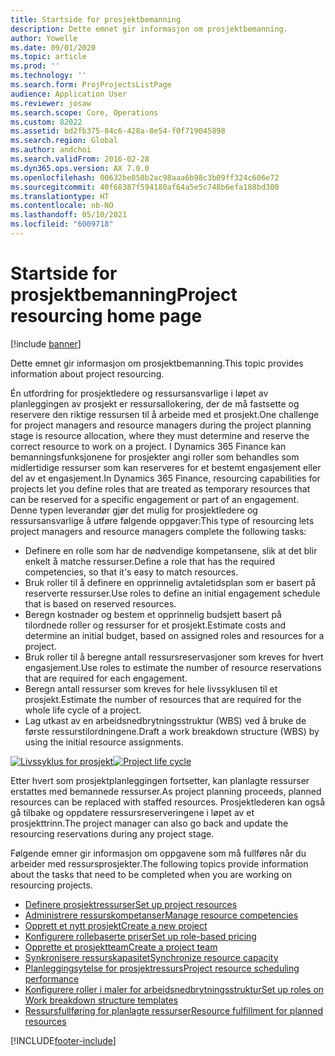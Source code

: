 ```yaml
---
title: Startside for prosjektbemanning
description: Dette emnet gir informasjon om prosjektbemanning.
author: Yowelle
ms.date: 09/01/2020
ms.topic: article
ms.prod: ''
ms.technology: ''
ms.search.form: ProjProjectsListPage
audience: Application User
ms.reviewer: josaw
ms.search.scope: Core, Operations
ms.custom: 82022
ms.assetid: bd2fb375-84c6-428a-8e54-f0f719045898
ms.search.region: Global
ms.author: andchoi
ms.search.validFrom: 2016-02-28
ms.dyn365.ops.version: AX 7.0.0
ms.openlocfilehash: 00632be050b2ac98aaa6b98c3b09ff324c606e72
ms.sourcegitcommit: 40f68387f594180af64a5e5c748b6efa188bd300
ms.translationtype: HT
ms.contentlocale: nb-NO
ms.lasthandoff: 05/10/2021
ms.locfileid: "6009718"
---
```

# <a name="project-resourcing-home-page"></a><span data-ttu-id="cfa56-103">Startside for prosjektbemanning</span><span class="sxs-lookup"><span data-stu-id="cfa56-103">Project resourcing home page</span></span>

[!include [banner](../includes/banner.md)]

<span data-ttu-id="cfa56-104">Dette emnet gir informasjon om prosjektbemanning.</span><span class="sxs-lookup"><span data-stu-id="cfa56-104">This topic provides information about project resourcing.</span></span>

<span data-ttu-id="cfa56-105">Én utfordring for prosjektledere og ressursansvarlige i løpet av planleggingen av prosjekt er ressursallokering, der de må fastsette og reservere den riktige ressursen til å arbeide med et prosjekt.</span><span class="sxs-lookup"><span data-stu-id="cfa56-105">One challenge for project managers and resource managers during the project planning stage is resource allocation, where they must determine and reserve the correct resource to work on a project.</span></span> <span data-ttu-id="cfa56-106">I Dynamics 365 Finance kan bemanningsfunksjonene for prosjekter angi roller som behandles som midlertidige ressurser som kan reserveres for et bestemt engasjement eller del av et engasjement.</span><span class="sxs-lookup"><span data-stu-id="cfa56-106">In Dynamics 365 Finance, resourcing capabilities for projects let you define roles that are treated as temporary resources that can be reserved for a specific engagement or part of an engagement.</span></span> <span data-ttu-id="cfa56-107">Denne typen leverandør gjør det mulig for prosjektledere og ressursansvarlige å utføre følgende oppgaver:</span><span class="sxs-lookup"><span data-stu-id="cfa56-107">This type of resourcing lets project managers and resource managers complete the following tasks:</span></span>

- <span data-ttu-id="cfa56-108">Definere en rolle som har de nødvendige kompetansene, slik at det blir enkelt å matche ressurser.</span><span class="sxs-lookup"><span data-stu-id="cfa56-108">Define a role that has the required competencies, so that it's easy to match resources.</span></span>
- <span data-ttu-id="cfa56-109">Bruk roller til å definere en opprinnelig avtaletidsplan som er basert på reserverte ressurser.</span><span class="sxs-lookup"><span data-stu-id="cfa56-109">Use roles to define an initial engagement schedule that is based on reserved resources.</span></span>
- <span data-ttu-id="cfa56-110">Beregn kostnader og bestem et opprinnelig budsjett basert på tilordnede roller og ressurser for et prosjekt.</span><span class="sxs-lookup"><span data-stu-id="cfa56-110">Estimate costs and determine an initial budget, based on assigned roles and resources for a project.</span></span>
- <span data-ttu-id="cfa56-111">Bruk roller til å beregne antall ressursreservasjoner som kreves for hvert engasjement.</span><span class="sxs-lookup"><span data-stu-id="cfa56-111">Use roles to estimate the number of resource reservations that are required for each engagement.</span></span>
- <span data-ttu-id="cfa56-112">Beregn antall ressurser som kreves for hele livssyklusen til et prosjekt.</span><span class="sxs-lookup"><span data-stu-id="cfa56-112">Estimate the number of resources that are required for the whole life cycle of a project.</span></span>
- <span data-ttu-id="cfa56-113">Lag utkast av en arbeidsnedbrytningsstruktur (WBS) ved å bruke de første ressurstilordningene.</span><span class="sxs-lookup"><span data-stu-id="cfa56-113">Draft a work breakdown structure (WBS) by using the initial resource assignments.</span></span>

<span data-ttu-id="cfa56-114">[![Livssyklus for prosjekt](./media/projectresourcing02-1024x812.jpg)](./media/projectresourcing02.jpg)</span><span class="sxs-lookup"><span data-stu-id="cfa56-114">[![Project life cycle](./media/projectresourcing02-1024x812.jpg)](./media/projectresourcing02.jpg)</span></span>

<span data-ttu-id="cfa56-115">Etter hvert som prosjektplanleggingen fortsetter, kan planlagte ressurser erstattes med bemannede ressurser.</span><span class="sxs-lookup"><span data-stu-id="cfa56-115">As project planning proceeds, planned resources can be replaced with staffed resources.</span></span> <span data-ttu-id="cfa56-116">Prosjektlederen kan også gå tilbake og oppdatere ressursreserveringene i løpet av et prosjekttrinn.</span><span class="sxs-lookup"><span data-stu-id="cfa56-116">The project manager can also go back and update the resourcing reservations during any project stage.</span></span>

<span data-ttu-id="cfa56-117">Følgende emner gir informasjon om oppgavene som må fullføres når du arbeider med ressursprosjekter.</span><span class="sxs-lookup"><span data-stu-id="cfa56-117">The following topics provide information about the tasks that need to be completed when you are working on resourcing projects.</span></span>

- [<span data-ttu-id="cfa56-118">Definere prosjektressurser</span><span class="sxs-lookup"><span data-stu-id="cfa56-118">Set up project resources</span></span>](set-up-project-resources.md)
- [<span data-ttu-id="cfa56-119">Administrere ressurskompetanser</span><span class="sxs-lookup"><span data-stu-id="cfa56-119">Manage resource competencies</span></span>](manage-resource-competencies.md)
- [<span data-ttu-id="cfa56-120">Opprett et nytt prosjekt</span><span class="sxs-lookup"><span data-stu-id="cfa56-120">Create a new project</span></span>](create-new-project.md)
- [<span data-ttu-id="cfa56-121">Konfigurere rollebaserte priser</span><span class="sxs-lookup"><span data-stu-id="cfa56-121">Set up role-based pricing</span></span>](set-up-role-based-pricing.md)
- [<span data-ttu-id="cfa56-122">Opprette et prosjektteam</span><span class="sxs-lookup"><span data-stu-id="cfa56-122">Create a project team</span></span>](create-project-team.md)
- [<span data-ttu-id="cfa56-123">Synkronisere ressurskapasitet</span><span class="sxs-lookup"><span data-stu-id="cfa56-123">Synchronize resource capacity</span></span>](synchronize-resource-capacity.md)
- [<span data-ttu-id="cfa56-124">Planleggingsytelse for prosjektressurs</span><span class="sxs-lookup"><span data-stu-id="cfa56-124">Project resource scheduling performance</span></span>](project-scheduling-performance.md)
- [<span data-ttu-id="cfa56-125">Konfigurere roller i maler for arbeidsnedbrytningsstruktur</span><span class="sxs-lookup"><span data-stu-id="cfa56-125">Set up roles on Work breakdown structure templates</span></span>](set-up-roles-wbs-template.md)
- [<span data-ttu-id="cfa56-126">Ressursfullføring for planlagte ressurser</span><span class="sxs-lookup"><span data-stu-id="cfa56-126">Resource fulfillment for planned resources</span></span>](resource-fulfillment-planned-resources.md)


[!INCLUDE[footer-include](../includes/footer-banner.md)]
